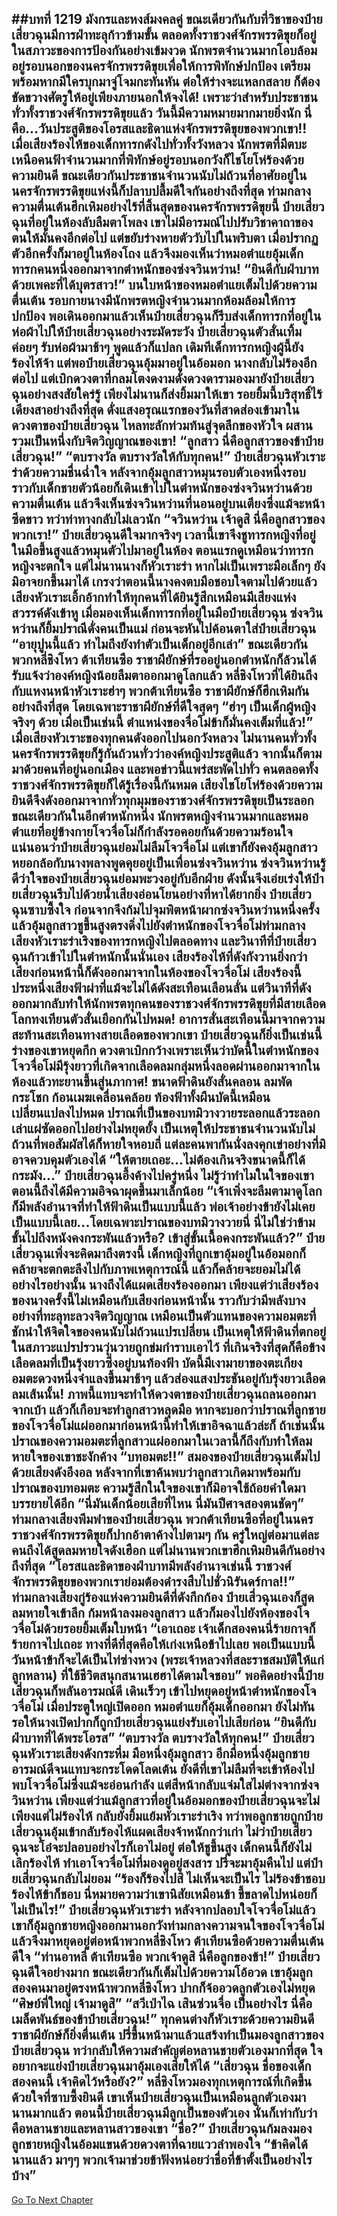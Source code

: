##บทที่ 1219 มังกรและหงส์มงคลคู่
ขณะเดียวกันกับที่วิชาของป๋ายเสี่ยวฉุนมีการฝ่าทะลุก้าวข้ามขั้น ตลอดทั้งราชวงศ์จักรพรรดิขุยก็อยู่ในสภาวะของการป้องกันอย่างเข้มงวด นักพรตจำนวนมากโอบล้อมอยู่รอบนอกของนครจักรพรรดิขุยเพื่อให้การพิทักษ์ปกป้อง เตรียมพร้อมหากมีใครบุกมาจู่โจมกะทันหัน ต่อให้ร่างจะแหลกสลาย ก็ต้องขัดขวางศัตรูให้อยู่เพียงภายนอกให้จงได้!
เพราะว่าสำหรับประชาชนทั่วทั้งราชวงศ์จักรพรรดิขุยแล้ว วันนี้มีความหมายมากมายยิ่งนัก นี่คือ...วันประสูติของโอรสและธิดาแห่งจักรพรรดิขุยของพวกเขา!!
เมื่อเสียงร้องไห้ของเด็กทารกดังไปทั่วทั้งวังหลวง นักพรตที่มีตบะเหนือคนฟ้าจำนวนมากที่พิทักษ์อยู่รอบนอกวังก็ไชโยโห่ร้องด้วยความยินดี ขณะเดียวกันประชาชนจำนวนนับไม่ถ้วนที่อาศัยอยู่ในนครจักรพรรดิขุยแห่งนี้ก็ปลาบปลื้มดีใจกันอย่างถึงที่สุด
ท่ามกลางความตื่นเต้นฮึกเหิมอย่างไร้ที่สิ้นสุดของนครจักรพรรดิขุยนี้ ป๋ายเสี่ยวฉุนที่อยู่ในห้องลับลืมตาโพลง เขาไม่มีอารมณ์ไปปรับวิชาคาถาของตนให้มั่นคงอีกต่อไป แต่ขยับร่างหายตัววับไปในพริบตา เมื่อปรากฏตัวอีกครั้งก็มาอยู่ในห้องโถง แล้วจึงมองเห็นว่าหมอตำแยอุ้มเด็กทารกคนหนึ่งออกมาจากตำหนักของซ่งจวินหว่าน!
“ยินดีกับฝ่าบาทด้วยเพคะที่ได้บุตรสาว!” บนใบหน้าของหมอตำแยเต็มไปด้วยความตื่นเต้น รอบกายนางมีนักพรตหญิงจำนวนมากห้อมล้อมให้การปกป้อง พอเดินออกมาแล้วเห็นป๋ายเสี่ยวฉุนก็รีบส่งเด็กทารกที่อยู่ในห่อผ้าไปให้ป๋ายเสี่ยวฉุนอย่างระมัดระวัง
ป๋ายเสี่ยวฉุนตัวสั่นเทิ้ม ค่อยๆ รับห่อผ้ามาช้าๆ พูดแล้วก็แปลก เดิมทีเด็กทารกหญิงผู้นี้ยังร้องไห้จ้า แต่พอป๋ายเสี่ยวฉุนอุ้มมาอยู่ในอ้อมอก นางกลับไม่ร้องอีกต่อไป แต่เบิกดวงตาที่กลมโตงดงามดั่งดวงดารามองมายังป๋ายเสี่ยวฉุนอย่างสงสัยใคร่รู้ เพียงไม่นานก็ส่งยิ้มมาให้เขา
รอยยิ้มนี้บริสุทธิ์ไร้เดียงสาอย่างถึงที่สุด ดั่งแสงอรุณแรกของวันที่สาดส่องเข้ามาในดวงตาของป๋ายเสี่ยวฉุน ไหลทะลักท่วมท้นสู่จุดลึกของหัวใจ ผสานรวมเป็นหนึ่งกับจิตวิญญาณของเขา!
“ลูกสาว นี่คือลูกสาวของข้าป๋ายเสี่ยวฉุน!”
“ตบรางวัล ตบรางวัลให้กับทุกคน!” ป๋ายเสี่ยวฉุนหัวเราะร่าด้วยความชื่นฉ่ำใจ หลังจากอุ้มลูกสาวหมุนรอบตัวเองหนึ่งรอบราวกับเด็กชายตัวน้อยก็เดินเข้าไปในตำหนักของซ่งจวินหว่านด้วยความตื่นเต้น แล้วจึงเห็นซ่งจวินหว่านที่นอนอยู่บนเตียงซึ่งแม้จะหน้าซีดขาว ทว่าท่าทางกลับไม่เลวนัก
“จวินหว่าน เจ้าดูสิ นี่คือลูกสาวของพวกเรา!” ป๋ายเสี่ยวฉุนดีใจมากจริงๆ เวลานี้เขาจึงชูทารกหญิงที่อยู่ในมือขึ้นสูงแล้วหมุนตัวไปมาอยู่ในห้อง ตอนแรกดูเหมือนว่าทารกหญิงจะตกใจ แต่ไม่นานนางก็หัวเราะร่า หากไม่เป็นเพราะมือเล็กๆ ยังมิอาจยกขึ้นมาได้ เกรงว่าตอนนี้นางคงตบมือชอบใจตามไปด้วยแล้ว
เสียงหัวเราะเอิ้กอ้ากทำให้ทุกคนที่ได้ยินรู้สึกเหมือนมีเสียงแห่งสวรรค์ดังเข้าหู
เมื่อมองเห็นเด็กทารกที่อยู่ในมือป๋ายเสี่ยวฉุน ซ่งจวินหว่านก็ยิ้มปราณีดั่งคนเป็นแม่ ก่อนจะหันไปค้อนตาใส่ป๋ายเสี่ยวฉุน
“อายุปูนนี้แล้ว ทำไมถึงยังทำตัวเป็นเด็กอยู่อีกเล่า”
ขณะเดียวกันพวกหลี่ชิงโหว ต้าเทียนซือ ราชาผียักษ์ที่รออยู่นอกตำหนักก็ล้วนได้รับแจ้งว่าองค์หญิงน้อยลืมตาออกมาดูโลกแล้ว หลี่ชิงโหวที่ได้ยินถึงกับแหงนหน้าหัวเราะฮ่าๆ พวกต้าเทียนซือ ราชาผียักษ์ก็ฮึกเหิมกันอย่างถึงที่สุด โดยเฉพาะราชาผียักษ์ที่ดีใจสุดๆ
“ฮ่าๆ เป็นเด็กผู้หญิงจริงๆ ด้วย เมื่อเป็นเช่นนี้ ตำแหน่งของจื่อโม่ข้าก็มั่นคงเต็มที่แล้ว!”
เมื่อเสียงหัวเราะของทุกคนดังออกไปนอกวังหลวง ไม่นานคนทั่วทั้งนครจักรพรรดิขุยก็รู้กันถ้วนทั่วว่าองค์หญิงประสูติแล้ว จากนั้นก็ตามมาด้วยคนที่อยู่นอกเมือง และพอข่าวนี้แพร่สะพัดไปทั่ว คนตลอดทั้งราชวงศ์จักรพรรดิขุยก็ได้รู้เรื่องนี้กันหมด เสียงไชโยโห่ร้องด้วยความยินดีจึงดังออกมาจากทั่วทุกมุมของราชวงศ์จักรพรรดิขุยเป็นระลอก
ขณะเดียวกันในอีกตำหนักหนึ่ง นักพรตหญิงจำนวนมากและหมอตำแยที่อยู่ข้างกายโจวจื่อโม่ก็กำลังรอคอยกันด้วยความร้อนใจ แน่นอนว่าป๋ายเสี่ยวฉุนย่อมไม่ลืมโจวจื่อโม่ แต่เขาก็ยังคงอุ้มลูกสาว หยอกล้อกับนางพลางพูดคุยอยู่เป็นเพื่อนซ่งจวินหว่าน ซ่งจวินหว่านรู้ดีว่าใจของป๋ายเสี่ยวฉุนย่อมพะวงอยู่กับอีกฝ่าย ดังนั้นจึงเอ่ยเร่งให้ป๋ายเสี่ยวฉุนรีบไปด้วยน้ำเสียงอ่อนโยนอย่างที่หาได้ยากยิ่ง
ป๋ายเสี่ยวฉุนซาบซึ้งใจ ก่อนจากจึงก้มไปจุมพิตหน้าผากซ่งจวินหว่านหนึ่งครั้งแล้วอุ้มลูกสาวชูขึ้นสูงตรงดิ่งไปยังตำหนักของโจวจื่อโม่ท่ามกลางเสียงหัวเราะร่าเริงของทารกหญิงไปตลอดทาง
และวินาทีที่ป๋ายเสี่ยวฉุนก้าวเข้าไปในตำหนักนั้นนั่นเอง เสียงร้องไห้ที่ดังกังวานยิ่งกว่าเสียงก่อนหน้านี้ก็ดังออกมาจากในห้องของโจวจื่อโม่ เสียงร้องนี้ประหนึ่งเสียงฟ้าผ่าที่แม้จะไม่ได้ดังสะเทือนเลือนลั่น แต่วินาทีที่ดังออกมากลับทำให้นักพรตทุกคนของราชวงศ์จักรพรรดิขุยที่มีสายเลือดโลกทงเทียนตัวสั่นเยือกกันไปหมด!
อาการสั่นสะเทือนนี้มาจากความสะท้านสะเทือนทางสายเลือดของพวกเขา ป๋ายเสี่ยวฉุนก็ยิ่งเป็นเช่นนี้ ร่างของเขาหยุดกึก ดวงตาเบิกกว้างเพราะเห็นว่าบัดนี้ในตำหนักของโจวจื่อโม่มีรุ้งยาวที่เกิดจากเลือดลมกลุ่มหนึ่งลอดผ่านออกมาจากในห้องแล้วทะยานขึ้นสู่นภากาศ!
ขนาดฟ้าดินยังสั่นคลอน ลมพัดกระโชก ก้อนเมฆเคลื่อนคล้อย ท้องฟ้าทั้งผืนบัดนี้เหมือนเปลี่ยนแปลงไปหมด ปราณที่เป็นของบทมิวางวายระลอกแล้วระลอกเล่าแผ่ซัดออกไปอย่างไม่หยุดยั้ง เป็นเหตุให้ประชาชนจำนวนนับไม่ถ้วนที่พอสัมผัสได้ก็หายใจหอบถี่ แต่ละคนพากันนั่งลงคุกเข่าอย่างที่มิอาจควบคุมตัวเองได้
“ให้ตายเถอะ...ไม่ต้องเกินจริงขนาดนี้ก็ได้กระมัง...” ป๋ายเสี่ยวฉุนอึ้งค้างไปครู่หนึ่ง ไม่รู้ว่าทำไมในใจของเขาตอนนี้ถึงได้มีความอิจฉาผุดขึ้นมาเล็กน้อย
“เจ้าเพิ่งจะลืมตามาดูโลกก็มีพลังอำนาจที่ทำให้ฟ้าดินเป็นแบบนี้แล้ว พ่อเจ้าอย่างข้ายังไม่เคยเป็นแบบนี้เลย...โดยเฉพาะปราณของบทมิวางวายนี่ นี่ไม่ใช่ว่าข้ามขั้นไปถึงหนังคงกระพันแล้วหรือ? เข้าสู่ขั้นเนื้อคงกระพันแล้ว?” ป๋ายเสี่ยวฉุนเพิ่งจะคิดมาถึงตรงนี้ เด็กหญิงที่ถูกเขาอุ้มอยู่ในอ้อมอกก็คล้ายจะตกตะลึงไปกับภาพเหตุการณ์นี้ แล้วก็คล้ายจะยอมไม่ได้อย่างไรอย่างนั้น นางถึงได้แผดเสียงร้องออกมา เพียงแต่ว่าเสียงร้องของนางครั้งนี้ไม่เหมือนกับเสียงก่อนหน้านั้น ราวกับว่ามีพลังบางอย่างที่ทะลุทะลวงจิตวิญญาณ เหมือนเป็นตัวแทนของความอมตะที่ชักนำให้จิตใจของคนนับไม่ถ้วนแปรเปลี่ยน เป็นเหตุให้ฟ้าดินที่ตกอยู่ในสภาวะแปรปรวนวุ่นวายถูกข่มกำราบเอาไว้
ที่เกินจริงที่สุดก็คือข้างเลือดลมที่เป็นรุ้งยาวซึ่งอยู่บนท้องฟ้า บัดนี้มีเงามายาของตะเกียงอมตะดวงหนึ่งจำแลงขึ้นมาช้าๆ แล้วส่องแสงประชันอยู่กับรุ้งยาวเลือดลมเส้นนั้น!
ภาพนี้แทบจะทำให้ดวงตาของป๋ายเสี่ยวฉุนถลนออกมาจากเบ้า แล้วก็เกือบจะทำลูกสาวหลุดมือ หากจะบอกว่าปราณที่ลูกชายของโจวจื่อโม่แผ่ออกมาก่อนหน้านี้ทำให้เขาอิจฉาแล้วล่ะก็ ถ้าเช่นนั้นปราณของความอมตะที่ลูกสาวแผ่ออกมาในเวลานี้ก็ถึงกับทำให้ลมหายใจของเขาชะงักค้าง
“บทอมตะ!!” สมองของป๋ายเสี่ยวฉุนเต็มไปด้วยเสียงดังอึงอล หลังจากที่เขาค้นพบว่าลูกสาวเกิดมาพร้อมกับปราณของบทอมตะ ความรู้สึกในใจของเขาก็มิอาจใช้ถ้อยคำใดมาบรรยายได้อีก
“นี่มันเด็กน้อยเสียที่ไหน นี่มันปีศาจสองตนชัดๆ” ท่ามกลางเสียงพึมพำของป๋ายเสี่ยวฉุน พวกต้าเทียนซือที่อยู่ในนครราชวงศ์จักรพรรดิขุยก็ปากอ้าตาค้างไปตามๆ กัน ครู่ใหญ่ต่อมาแต่ละคนถึงได้สูดลมหายใจดังเฮือก แต่ไม่นานพวกเขาฮึกเหิมยินดีกันอย่างถึงที่สุด
“โอรสและธิดาของฝ่าบาทมีพลังอำนาจเช่นนี้ ราชวงศ์จักรพรรดิขุยของพวกเราย่อมต้องดำรงสืบไปชั่วนิรันดร์กาล!!”
ท่ามกลางเสียงกู่ร้องแห่งความยินดีที่ดังกึกก้อง ป๋ายเสี่วฉุนเองก็สูดลมหายใจเข้าลึก ก้มหน้าลงมองลูกสาว แล้วก็มองไปยังห้องของโจวจื่อโม่ด้วยรอยยิ้มเต็มใบหน้า
“เอาเถอะ เจ้าเด็กสองคนนี่ร้ายกาจก็ร้ายกาจไปเถอะ ทางที่ดีที่สุดคือให้เก่งเหนือข้าไปเลย พอเป็นแบบนี้วันหน้าข้าก็จะได้เป็นไท่ซ่างหวง (พระเจ้าหลวงที่สละราชสมบัติให้แก่ลูกหลาน) ที่ใช้ชีวิตสนุกสนานเฮฮาได้ตามใจชอบ” พอคิดอย่างนี้ป๋ายเสี่ยวฉุนก็พลันอารมณ์ดี เดินเร็วๆ เข้าไปหยุดอยู่หน้าตำหนักของโจวจื่อโม่ เมื่อประตูใหญ่เปิดออก หมอตำแยก็อุ้มเด็กออกมา ยังไม่ทันรอให้นางเปิดปากก็ถูกป๋ายเสี่ยวฉุนแย่งรับเอาไปเสียก่อน
“ยินดีกับฝ่าบาทที่ได้พระโอรส”
“ตบรางวัล ตบรางวัลให้ทุกคน!” ป๋ายเสี่ยวฉุนหัวเราะเสียงดังกระหึ่ม มือหนึ่งอุ้มลูกสาว อีกมือหนึ่งอุ้มลูกชาย อารมณ์ดีจนแทบจะกระโดดโลดเต้น ยังดีที่เขาไม่ลืมที่จะเข้าห้องไปพบโจวจื่อโม่ซึ่งแม้จะอ่อนกำลัง แต่สีหน้ากลับแจ่มใสไม่ต่างจากซ่งจวินหว่าน
เพียงแต่ว่าแม้ลูกสาวที่อยู่ในอ้อมอกของป๋ายเสี่ยวฉุนจะไม่เพียงแต่ไม่ร้องไห้ กลับยังยิ้มแย้มหัวเราะร่าเริง ทว่าพอลูกชายถูกป๋ายเสี่ยวฉุนอุ้มเข้ากลับร้องไห้แผดเสียงจ้าหนักกว่าเก่า ไม่ว่าป๋ายเสี่ยวฉุนจะโอ๋จะปลอบอย่างไรก็เอาไม่อยู่ ต่อให้ชูขึ้นสูง เด็กคนนี้ก็ยังไม่เลิกร้องไห้ ทำเอาโจวจื่อโม่ที่มองดูอยู่สงสาร ปรี่จะมาอุ้มคืนไป แต่ป๋ายเสี่ยวฉุนกลับไม่ยอม
“ร้องก็ร้องไปสิ ไม่เห็นจะเป็นไร ไม่ร้องข้าชอบ ร้องไห้ข้าก็ชอบ นี่หมายความว่าเขานิสัยเหมือนข้า ขี้ขลาดไปหน่อยก็ไม่เป็นไร!” ป๋ายเสี่ยวฉุนหัวเราะร่า หลังจากปลอบใจโจวจื่อโม่แล้ว เขาก็อุ้มลูกชายหญิงออกมานอกวังท่ามกลางความจนใจของโจวจื่อโม่ แล้วจึงมาหยุดอยู่ต่อหน้าพวกหลี่ชิงโหว ต้าเทียนซือด้วยความตื่นเต้นดีใจ
“ท่านอาหลี่ ต้าเทียนซือ พวกเจ้าดูสิ นี่คือลูกของข้า!” ป๋ายเสี่ยวฉุนดีใจอย่างมาก ขณะเดียวกันก็เต็มไปด้วยความโอ้อวด เขาอุ้มลูกสองคนมาอยู่ตรงหน้าพวกหลี่ชิงโหว ปากก็จ้ออวดลูกตัวเองไม่หยุด
“ศิษย์พี่ใหญ่ เจ้ามาดูสิ”
“สวีเป่าไฉ เสินซ่วนจื่อ เป็นอย่างไร นี่คือเมล็ดพันธ์ของข้าป๋ายเสี่ยวฉุน!”
ทุกคนต่างก็หัวเราะด้วยความยินดี ราชาผียักษ์ก็ยิ่งตื่นเต้น ปรี่ขึ้นหน้ามาแล้วแสร้งทำเป็นมองลูกสาวของป๋ายเสี่ยวฉุน ทว่ากลับให้ความสำคัญต่อหลานชายตัวเองมากที่สุด ใจอยากจะแย่งป๋ายเสี่ยวฉุนมาอุ้มเองเสียให้ได้
“เสี่ยวฉุน ชื่อของเด็กสองคนนี้ เจ้าคิดไว้หรือยัง?” หลี่ชิงโหวมองทุกเหตุการณ์ที่เกิดขึ้นด้วยใจที่ซาบซึ้งยินดี เขาเห็นป๋ายเสี่ยวฉุนเป็นเหมือนลูกตัวเองมานานมากแล้ว ตอนนี้ป๋ายเสี่ยวฉุนมีลูกเป็นของตัวเอง นั่นก็เท่ากับว่าคือหลานชายและหลานสาวของเขา
“ชื่อ?” ป๋ายเสี่ยวฉุนก้มลงมองลูกชายหญิงในอ้อมแขนด้วยดวงตาที่ฉายแววลำพองใจ
“ข้าคิดได้นานแล้ว มาๆๆ พวกเจ้ามาช่วยข้าฟังหน่อยว่าชื่อที่ข้าตั้งเป็นอย่างไรบ้าง”
------


[Go To Next Chapter]( ./193.md)